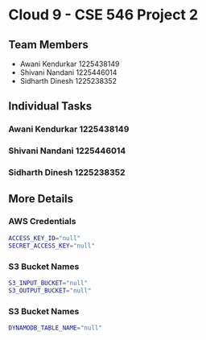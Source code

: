 # Cloud 9 - CSE 546 Project 2

## Team Members

- Awani Kendurkar 1225438149
- Shivani Nandani 1225446014
- Sidharth Dinesh 1225238352

## Individual Tasks

### Awani Kendurkar 1225438149

### Shivani Nandani 1225446014

### Sidharth Dinesh 1225238352

## More Details

### AWS Credentials

```bash
ACCESS_KEY_ID="null"
SECRET_ACCESS_KEY="null"
```

### S3 Bucket Names

```bash
S3_INPUT_BUCKET="null"
S3_OUTPUT_BUCKET="null"
```

### S3 Bucket Names

```bash
DYNAMODB_TABLE_NAME="null"
```
